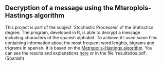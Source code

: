 ## Decryption of a message using the Mteroplois-Hastings algorithm

This project is part of the subject 'Stochastic Processes' of the Statisctics degree.
The program, developed in R, is able to decrypt a message including characters of the spanish alphabet.
To achieve it I used some files containing information about the most frequent word lenghts, bigrams and trigrams in spanish.
It is based on the [Metropolis-Hastings algorithm](https://en.wikipedia.org/wiki/Metropolis%E2%80%93Hastings_algorithm).
You can see the results and explanations [here](resultados.pdf) or in the file 'resultados.pdf'. (Spanish)

